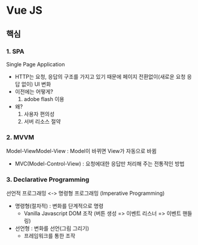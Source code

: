 # Vue JS

## 핵심

### 1. SPA

Single Page Application

- HTTP는 요청, 응답의 구조를 가지고 있기 때문에 페이지 전환없이(새로운 요청 응답 없이) UI 변화
- 이전에는 어떻게?
  1. adobe flash 이용
- 왜?
  1. 사용자 편의성
  2. 서버 리소스 절약

### 2. MVVM

Model-ViewModel-View : Model이 바뀌면 View가 자동으로 바뀜

- MVC(Model-Control-View) : 요청에대한 응답만 처리해 주는 전통적인 방법

### 3. Declarative Programming

선언적 프로그래밍
<-> 명령형 프로그래밍 (Imperative Programming)

- 명령형(절차적) : 변화를 단계적으로 명령
  - Vanilla Javascript DOM 조작 (버튼 생성 => 이벤트 리스너 => 이벤트 핸들링)
- 선언형 : 변화를 선언(그림 그리기)
  - 프레임워크를 통한 조작

